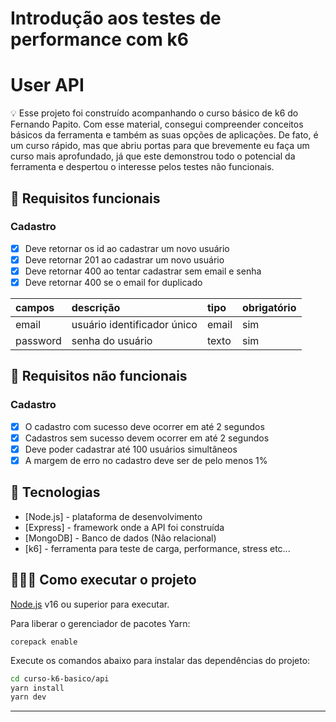 # Introdução aos testes de performance com k6


# User API

💡 Esse projeto foi construído acompanhando o curso básico de k6 do Fernando Papito. Com esse material, consegui compreender conceitos básicos da ferramenta e também as suas opções de aplicações. De fato, é um curso rápido, mas que abriu portas para que brevemente eu faça um curso mais aprofundado, já que este demonstrou todo o potencial da ferramenta e despertou o interesse pelos testes não funcionais.


## 🔖 Requisitos funcionais

### Cadastro

- [X] Deve retornar os id ao cadastrar um novo usuário
- [X] Deve retornar 201 ao cadastrar um novo usuário
- [X] Deve retornar 400 ao tentar cadastrar sem email e senha
- [X] Deve retornar 400 se o email for duplicado

| campos   | descrição                             | tipo     | obrigatório |
| :-----   | :------------------------------------ | :------- | :---------- |
| email    | usuário identificador único           | email    | sim         |
| password | senha do usuário                      | texto    | sim         |

## 🔖 Requisitos não funcionais

### Cadastro

- [x] O cadastro com sucesso deve ocorrer em até 2 segundos
- [x] Cadastros sem sucesso devem ocorrer em até 2 segundos
- [x] Deve poder cadastrar até 100 usuários simultâneos
- [x] A margem de erro no cadastro deve ser de pelo menos 1%

## 🚀 Tecnologias

- [Node.js] - plataforma de desenvolvimento
- [Express] - framework onde a API foi construída
- [MongoDB] - Banco de dados (Não relacional)
- [k6] - ferramenta para teste de carga, performance, stress etc...

## 👨🏻‍💻 Como executar o projeto

[Node.js](https://nodejs.org/) v16 ou superior para executar.

Para liberar o gerenciador de pacotes Yarn:

```
corepack enable
```

Execute os comandos abaixo para instalar das dependências do projeto:

```sh
cd curso-k6-basico/api
yarn install
yarn dev
```



---


